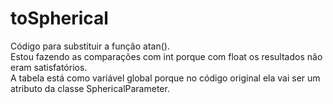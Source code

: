 # toSpherical
Código para substituir a função atan().<br />
Estou fazendo as comparações com int porque com float os resultados não eram satisfatórios.<br />
A tabela está como variável global porque no código original ela vai ser um atributo da classe SphericalParameter.
